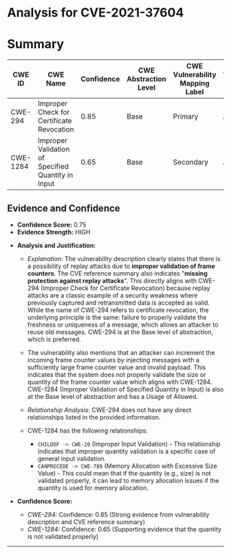 # Analysis for CVE-2021-37604

# Summary
| CWE ID | CWE Name | Confidence | CWE Abstraction Level | CWE Vulnerability Mapping Label | CWE-Vulnerability Mapping Notes |
|---|---|---|---|---|---|
| CWE-294 | Improper Check for Certificate Revocation | 0.85 | Base | Primary | Allowed |
| CWE-1284 | Improper Validation of Specified Quantity in Input | 0.65 | Base | Secondary | Allowed |

## Evidence and Confidence

*   **Confidence Score:** 0.75
*   **Evidence Strength:** HIGH

- **Analysis and Justification:**  
  - *Explanation:* The vulnerability description clearly states that there is a possibility of replay attacks due to **improper validation of frame counters**. The CVE reference summary also indicates "**missing protection against replay attacks**". This directly aligns with CWE-294 (Improper Check for Certificate Revocation) because replay attacks are a classic example of a security weakness where previously captured and retransmitted data is accepted as valid. While the name of CWE-294 refers to certificate revocation, the underlying principle is the same: failure to properly validate the freshness or uniqueness of a message, which allows an attacker to reuse old messages. CWE-294 is at the Base level of abstraction, which is preferred.
  - The vulnerability also mentions that an attacker can increment the incoming frame counter values by injecting messages with a sufficiently large frame counter value and invalid payload. This indicates that the system does not properly validate the size or quantity of the frame counter value which aligns with CWE-1284. CWE-1284 (Improper Validation of Specified Quantity in Input) is also at the Base level of abstraction and has a Usage of Allowed.

  - *Relationship Analysis:* CWE-294 does not have any direct relationships listed in the provided information.
  - CWE-1284 has the following relationships:
    - `CHILDOF -> CWE-20` (Improper Input Validation) - This relationship indicates that improper quantity validation is a specific case of general input validation.
    - `CANPRECEDE -> CWE-789` (Memory Allocation with Excessive Size Value) - This could mean that if the quantity (e.g., size) is not validated properly, it can lead to memory allocation issues if the quantity is used for memory allocation.

- **Confidence Score:**
  - *CWE-294:* Confidence: 0.85 (Strong evidence from vulnerability description and CVE reference summary)
  - *CWE-1284:* Confidence: 0.65 (Supporting evidence that the quantity is not validated properly)

---
